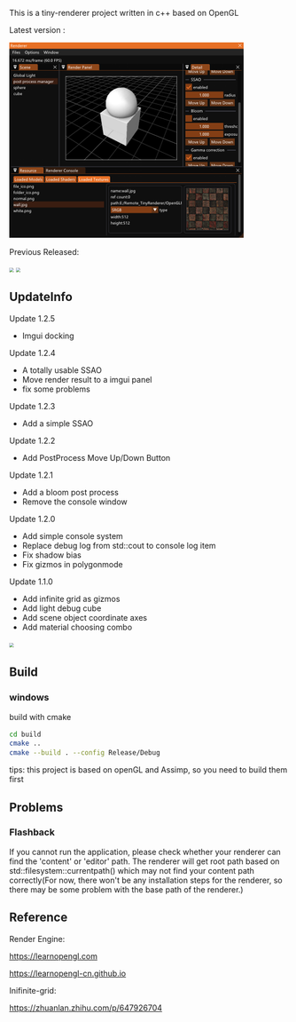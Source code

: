 This is a tiny-renderer project written in c++ based on OpenGL

Latest version :

<img src="/img/renderer.png" style="zoom: 50%;" />

Previous Released:

<img src="/img/sample_gif_1.gif" style="zoom:50%;" />

<img src="/img/renderer-preview.gif" style="zoom:50%;" />

## UpdateInfo

Update 1.2.5

- Imgui docking

Update 1.2.4
- A totally usable SSAO
- Move render result to a imgui panel
- fix some problems

Update 1.2.3
- Add a simple SSAO

Update 1.2.2
- Add PostProcess Move Up/Down Button
  

Update 1.2.1
- Add a bloom post process
- Remove the console window

Update 1.2.0
- Add simple console system
- Replace debug log from std::cout to console log item
- Fix shadow bias
- Fix gizmos in polygonmode

Update 1.1.0
- Add infinite grid as gizmos
- Add light debug cube
- Add scene object coordinate axes
- Add material choosing combo

<img src="/img/grid.jpg" style="zoom: 50%;" />

## Build

### windows

build with cmake

```bash
cd build
cmake ..
cmake --build . --config Release/Debug
```

tips: this project is based on openGL and Assimp, so you need to build them first

## Problems
### Flashback
If you cannot run the application, please check whether your renderer can find the 'content' or 'editor' path.
The renderer will get root path based on std::filesystem::currentpath() which may not find your content
path correctly(For now, there won't be any installation steps for the renderer, so there may be some problem with
the base path of the renderer.)

## Reference
Render Engine:

https://learnopengl.com

https://learnopengl-cn.github.io

Inifinite-grid:

https://zhuanlan.zhihu.com/p/647926704
